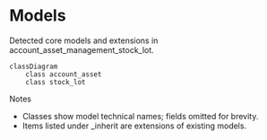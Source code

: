 # Models

Detected core models and extensions in account_asset_management_stock_lot.

```mermaid
classDiagram
    class account_asset
    class stock_lot
```

Notes
- Classes show model technical names; fields omitted for brevity.
- Items listed under _inherit are extensions of existing models.
